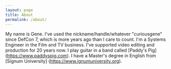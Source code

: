 ```yaml
---
layout: page
title: About
permalink: /about/
---
```


My name is Gene. I've used the nickname/handle/whatever "curiousgene" since DefCon 7, which is more years ago than I care to count.
I'm a Systems Engineer in the Film and TV business. I've supported video editing and production for 20 years now. I play guitar in 
a band called [Paddy's Pig] (https://www.paddyspig.com). I have a Master's degree in English from [Signum University] (https://www.ignumuniversity.org).
